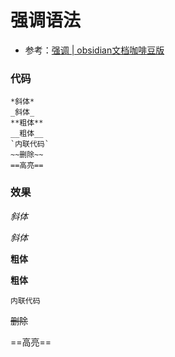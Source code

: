 # 强调语法
- 参考：[强调 | obsidian文档咖啡豆版](https://coffeetea.top/zh/markdown/emphasize.html)
### 代码
```markdwon
*斜体* 
_斜体_    
**粗体**   
__粗体__
`内联代码`  
~~删除~~
==高亮==
```
### 效果
*斜体* 

_斜体_    

**粗体**   

__粗体__

`内联代码`  

~~删除~~

==高亮==
